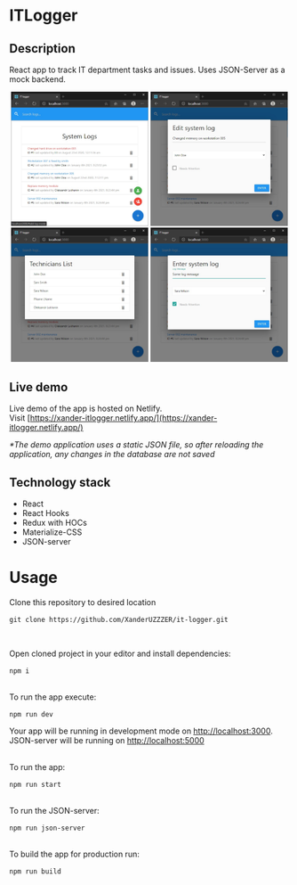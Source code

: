 # ITLogger

## Description

React app to track IT department tasks and issues. Uses JSON-Server as a mock backend.

<p align="center">
  <img src="./public/ITLog1.jpg" width="49%" />
  <img src="./public/ITLog2.jpg" width="49%" /> 
  <img src="./public/ITLog3.jpg" width="49%" />
  <img src="./public/ITLog4.jpg" width="49%" />

</p>

## Live demo

Live demo of the app is hosted on Netlify.  
Visit [https://xander-itlogger.netlify.app/](https://xander-itlogger.netlify.app/)

_\*The demo application uses a static JSON file, so after reloading the application, any changes in the database are not saved_

## Technology stack

- React
- React Hooks
- Redux with HOCs
- Materialize-CSS
- JSON-server
  <br>

# Usage

Clone this repository to desired location

```Shell
git clone https://github.com/XanderUZZZER/it-logger.git
```

<br>

Open cloned project in your editor and install dependencies:

```Shell
npm i
```

<br>
To run the app execute:

```Shell
npm run dev
```

Your app will be running in development mode on [http://localhost:3000](http://localhost:3000).  
JSON-server will be running on [http://localhost:5000](http://localhost:5000)
<br>

<br>
To run the app:

```Shell
npm run start
```

<br>
To run the JSON-server:

```Shell
npm run json-server
```

<br>
To build the app for production run:

```Shell
npm run build
```

<br>
